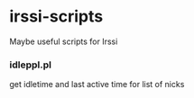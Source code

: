 # irssi-scripts
Maybe useful scripts for Irssi

### idleppl.pl

get idletime and last active time for list of nicks

